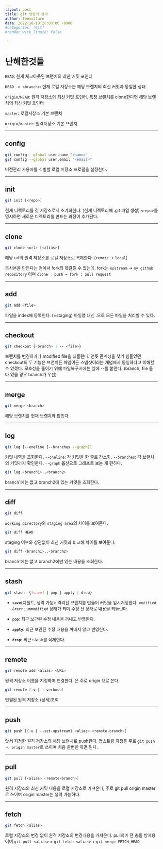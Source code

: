 ```yaml
---
layout: post
title: git 명령어 정리
author: leevulture
date: 2022-10-18 20:08:00 +0900
#categories: [Git]
#render_with_liquid: false

---
```



# 난해한것들
`HEAD`: 현재 체크아웃된 브랜치의 최신 커밋 포인터

`HEAD -> <branch>`: 현재 로컬 저장소는 해당 브랜치의 최신 커밋과 동일한 상태

`origin/HEAD`: 원격 저장소의 최신 커밋 포인터. 특정 브랜치를 clone한다면 해당 브랜치의 최신 커밋 포인터

`master`: 로컬저장소 기본 브랜치

`origin/master`: 원격저장소 기본 브랜치

---

## config
```bash
git config --global user.name "<name>"
git config --global user.email "<email>"
```

버전관리 사용자를 식별할 로컬 저장소 프로필을 설정한다.

---

## init
```bash
git init [<repo>]
```

현재 디렉토리를 깃 저장소로서 초기화한다. (현재 디렉토리에 .git 파일 생성)
`<repo>`를 명시하면 새로운 디렉토리를 만드는 과정이 추가된다.

---

## clone
```bash
git clone <url> [<alias>]
```
해당 url의 원격 저장소를 로컬 저장소로 복제한다. (`remote` -> `local`)

복사본을 만든다는 점에서 fork와 헷갈릴 수 있는데, 
fork는 `upstream` -> `my github repository` 이며 
`clone : push = fork : pull request `

---

## add
```bash
git add <file>
```
파일을 index에 등록한다. (=staging)
파일명 대신 .으로 모든 파일을 처리할 수 있다.

---

## checkout
```bash
git checkout {<branch> | -- <file>}
```
브랜치를 변경하거나 modified file을 되돌린다.
언뜻 관계성을 찾기 힘들었던 checkout의 두 기능은 
브랜치든 파일이든 스냅샷이라는 개념에서 동일하다고 이해할 수 있겠다.
모호성을 줄이기 위해 파일복구시에는 앞에 --를 붙인다.
(branch, file 둘 다 있을 경우 branch가 우선)

---

## merge
```bash
git merge <branch>
```
해당 브랜치를 현재 브랜치와 합친다.

---

## log
```bash
git log [--oneline [--branches --graph]] 
```
커밋 내역을 조회한다.
`--oneline`: 각 커밋을 한 줄로 간소화.
`--branches`: 각 브랜치의 커밋까지 확인한다. `--graph` 옵션으로 그래프로 보는 게 편하다. 

```bash
git log <branch1>..<branch2>
```
branch1에는 없고 branch2에 있는 커밋을 조회한다.

---

## diff
```bash
git diff
```
`working directory`와 `staging area`의 차이를 보여준다.

```bash
git diff HEAD
```
staging 여부와 상관없이 최신 커밋과 비교해 차이를 보여준다.


```bash
git diff <branch1>..<branch2>
```
branch1에는 없고 branch2에만 있는 내용을 조회한다.

---

## stash
```bash
git stash  {[save] | pop | apply | drop}
```
- **`save`**(디폴트, 생략 가능): 격리된 브랜치를 만들어 커밋을 임시저장한다. 
`modified` `&rarr;` `unmodified` 상태가 되며 수정 전 상태로 내용을 되돌린다.

- **`pop`**: 최근 보관된 수정 내용을 꺼내고 반영한다.

- **`apply`**: 최근 보관된 수정 내용을 꺼내지 않고 반영한다.

- **`drop`**: 최근 stash를 삭제한다.

---

## remote
```bash
git remote add <alias> <URL>
```
원격 저장소 이름을 지정하며 연결한다. <alias>은 주로 origin 으로 쓴다.


```bash
git remote [-v | --verbose]
```
연결된 원격 저장소 (상세)조회

---

## push
```bash
git push [{-u | --set-upstream} <alias> <remote-branch>]
```
앞서 지정한 원격 저장소의 해당 브랜치로 push한다. 
업스트림 지정은 주로 `git push -u origin master`로 쓰이며 처음 한번만 하면 된다.

---

## pull
```bash
git pull [<alias> <remote-branch>]
```
원격 저장소의 최신 커밋 내용을 로컬 저장소로 가져온다,
주로 git pull origin master로 쓰이며 origin master는 생략 가능하다. 

---

## fetch
```bash
git fetch <alias>
```
로컬 저장소의 변경 없이 원격 저장소의 변경내용을 가져온다.
pull하기 전 충돌 방지용이며 
`git pull <alias>` = `git fetch <alias>` + `git merge FETCH_HEAD`